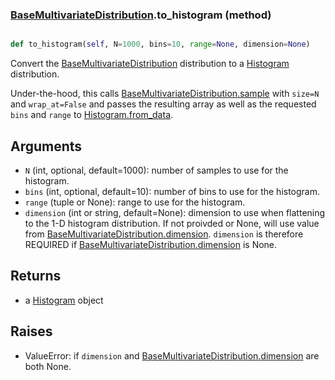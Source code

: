 ### [BaseMultivariateDistribution](BaseMultivariateDistribution.md).to_histogram (method)


```py

def to_histogram(self, N=1000, bins=10, range=None, dimension=None)

```



Convert the [BaseMultivariateDistribution](BaseMultivariateDistribution.md) distribution to a [Histogram](Histogram.md) distribution.

Under-the-hood, this calls [BaseMultivariateDistribution.sample](BaseMultivariateDistribution.sample.md) with `size=N` and `wrap_at=False`
and passes the resulting array as well as the requested `bins` and `range`
to [Histogram.from_data](Histogram.from_data.md).

Arguments
-----------
* `N` (int, optional, default=1000): number of samples to use for
    the histogram.
* `bins` (int, optional, default=10): number of bins to use for the
    histogram.
* `range` (tuple or None): range to use for the histogram.
* `dimension` (int or string, default=None): dimension to use
    when flattening to the 1-D histogram distribution. If not proivded
    or None, will use value from [BaseMultivariateDistribution.dimension](BaseMultivariateDistribution.dimension.md).  `dimension` is
    therefore REQUIRED if [BaseMultivariateDistribution.dimension](BaseMultivariateDistribution.dimension.md) is None.

Returns
--------
* a [Histogram](Histogram.md) object

Raises
---------
* ValueError: if `dimension` and [BaseMultivariateDistribution.dimension](BaseMultivariateDistribution.dimension.md) are both None.


